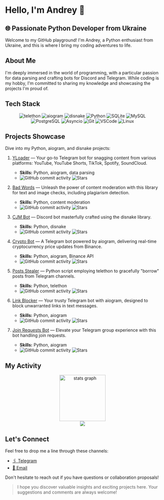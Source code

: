 # Hello, I'm Andrey 👋

## 🌐 Passionate Python Developer from Ukraine

Welcome to my GitHub playground! I'm Andrey, a Python enthusiast from Ukraine, and this is where I bring my coding adventures to life.

## About Me
I'm deeply immersed in the world of programming, with a particular passion for data parsing and crafting bots for Discord and Telegram. While coding is my hobby, I'm committed to sharing my knowledge and showcasing the projects I'm proud of.

## Tech Stack
<div align="center">

   ![telethon](https://img.shields.io/badge/telethon-0082C8?style=for-the-badge&logo=telegram&logoColor=white)
   ![aiogram](https://img.shields.io/badge/aiogram-0082C8?style=for-the-badge&logo=telegram&logoColor=white)
   ![disnake](https://img.shields.io/badge/disnake-5865F2?style=for-the-badge&logo=discord&logoColor=white)
   ![Python](https://img.shields.io/badge/Python-3776AB?style=for-the-badge&logo=python&logoColor=white)
   ![SQLite](https://img.shields.io/badge/SQLite-003B57?style=for-the-badge&logo=sqlite&logoColor=white)
   ![MySQL](https://img.shields.io/badge/MySQL-4479A1?style=for-the-badge&logo=mysql&logoColor=white)
   ![PostgreSQL](https://img.shields.io/badge/PostgreSQL-336791?style=for-the-badge&logo=postgresql&logoColor=white)
   ![Asyncio](https://img.shields.io/badge/Asyncio-4B8BBE?style=for-the-badge&logo=python&logoColor=white)
   ![Git](https://img.shields.io/badge/Git-F05032?style=for-the-badge&logo=git&logoColor=white)
   ![VSCode](https://img.shields.io/badge/VSCode-007ACC?style=for-the-badge&logo=visual-studio-code&logoColor=white)
   ![Linux](https://img.shields.io/badge/Linux-FCC624?style=for-the-badge&logo=linux&logoColor=black)
</div>

## Projects Showcase

Dive into my Python, aiogram, and disnake projects:

1. [YLoader](https://github.com/FlacSy/YLoaderBot) — Your go-to Telegram bot for snagging content from various platforms: YouTube, YouTube Shorts, TikTok, Spotify, SoundCloud.
   - **Skills:** Python, aiogram, data parsing
   - ![GitHub commit activity](https://img.shields.io/github/commit-activity/m/FlacSy/YLoaderBot) ![Stars](https://img.shields.io/github/stars/FlacSy/YLoaderBot?style=social)

2. [Bad Words](https://github.com/FlacSy/badwords) — Unleash the power of content moderation with this library for text and image checks, including plagiarism detection.
   - **Skills:** Python, content moderation
   - ![GitHub commit activity](https://img.shields.io/github/commit-activity/m/FlacSy/badwords) ![Stars](https://img.shields.io/github/stars/FlacSy/badwords?style=social)

3. [CJM Bot](https://github.com/FlacSy/CJM-Bot) — Discord bot masterfully crafted using the disnake library.
   - **Skills:** Python, disnake
   - ![GitHub commit activity](https://img.shields.io/github/commit-activity/m/FlacSy/CJM-Bot) ![Stars](https://img.shields.io/github/stars/FlacSy/CJM-Bot?style=social)

4. [Crypto Bot](https://github.com/FlacSy/CryptoBot) — A Telegram bot powered by aiogram, delivering real-time cryptocurrency price updates from Binance.
   - **Skills:** Python, aiogram, Binance API
   - ![GitHub commit activity](https://img.shields.io/github/commit-activity/m/FlacSy/CryptoBot) ![Stars](https://img.shields.io/github/stars/FlacSy/CryptoBot?style=social)

5. [Posts Stealer](https://github.com/FlacSy/PostsStealer) — Python script employing telethon to gracefully "borrow" posts from Telegram channels.
   - **Skills:** Python, telethon
   - ![GitHub commit activity](https://img.shields.io/github/commit-activity/m/FlacSy/PostsStealer) ![Stars](https://img.shields.io/github/stars/FlacSy/PostsStealer?style=social)

6. [Link Blocker](https://github.com/FlacSy/LinkBlocker) — Your trusty Telegram bot with aiogram, designed to block unwarranted links in text messages.
   - **Skills:** Python, aiogram
   - ![GitHub commit activity](https://img.shields.io/github/commit-activity/m/FlacSy/LinkBlocker) ![Stars](https://img.shields.io/github/stars/FlacSy/LinkBlocker?style=social)

7. [Join Requests Bot](https://github.com/FlacSy/JoinRequestsBot) — Elevate your Telegram group experience with this bot handling join requests.
   - **Skills:** Python, aiogram
   - ![GitHub commit activity](https://img.shields.io/github/commit-activity/m/FlacSy/JoinRequestsBot) ![Stars](https://img.shields.io/github/stars/FlacSy/JoinRequestsBot?style=social)

## My Activity
<div align="center">
  <img src="https://github-readme-stats.vercel.app/api?username=FlacSy&hide_title=false&hide_rank=false&show_icons=false&include_all_commits=false&count_private=false&disable_animations=false&theme=dracula&locale=en&hide_border=false&order=1" height="150" alt="stats graph"  />
</div>
<div align="center">
  <img src="https://profile-counter.glitch.me/FlacSy/count.svg?"  />
</div>

## Let's Connect

Feel free to drop me a line through these channels:

- [🖇️ Telegram](https://t.me/flacsy)
- [📧 Email](flacsy.x@gmail.com)

Don't hesitate to reach out if you have questions or collaboration proposals!

> I hope you discover valuable insights and exciting projects here. Your suggestions and comments are always welcome!